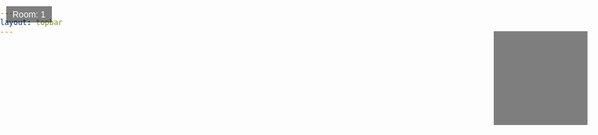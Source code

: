 ```yaml
---
layout: topbar
---
```


<html lang="en">
<head>
    <meta charset="UTF-8">
    <meta name="viewport" content="width=device-width, initial-scale=1.0">
    <title>Galería virtual astronómica</title>
    <style>
        body, html {
            margin: 0;
            padding: 0;
            overflow: hidden;
        }
        canvas {
            display: block;
        }
        #roomIndicator {
            position: absolute;
            top: 10px;
            left: 10px;
            padding: 5px 10px;
            background-color: rgba(0, 0, 0, 0.5);
            color: white;
            font-family: Arial, sans-serif;
        }
        #minimap {
            position: absolute;
            top: 50px;
            right: 20px;
            width: 150px;
            height: 150px;
            background-color: rgba(0, 0, 0, 0.5);
        }
        #minimap canvas {
            width: 100%;
            height: 100%;
        }
    </style>
</head>
<body>
    <canvas id="gameCanvas"></canvas>
    <div id="roomIndicator">Room: 1</div>
    <div id="minimap"><canvas id="minimapCanvas"></canvas></div>
    <script>
        const canvas = document.getElementById('gameCanvas');
        const ctx = canvas.getContext('2d');
        const roomIndicator = document.getElementById('roomIndicator');
        const minimapCanvas = document.getElementById('minimapCanvas');
        const minimapCtx = minimapCanvas.getContext('2d');
        canvas.width = window.innerWidth;
        canvas.height = window.innerHeight;
        minimapCanvas.width = 100;
        minimapCanvas.height = 100;

        let map = [];

        // Player settings
        const player = {
            x: 15,
            y: 2,
            angle: 0,
            speed: 0,
            turnSpeed: 0,
            minDistanceToWall: 0.1,
            maxDistanceToTexture: 1
        };

        // Predefined textures
        const roomTextures = {
            2: 'https://raw.githubusercontent.com/nicomedinap/nicomedinap.github.io/master/Galeria/JWST/NGC3132/201.jpg',
            3: 'https://raw.githubusercontent.com/nicomedinap/nicomedinap.github.io/master/Galeria/JWST/NGC3132/210.jpg',
            4: 'https://raw.githubusercontent.com/nicomedinap/nicomedinap.github.io/master/Galeria/JWST/NGC3132/021.jpg',
            5: 'https://raw.githubusercontent.com/nicomedinap/nicomedinap.github.io/master/Galeria/JWST/NGC3132/120.jpg',
            6: 'https://raw.githubusercontent.com/nicomedinap/nicomedinap.github.io/master/Galeria/JWST/NGC3132/201.jpg',
            7: 'https://raw.githubusercontent.com/nicomedinap/nicomedinap.github.io/master/Galeria/JWST/NGC3132/210.jpg',
            8: 'https://raw.githubusercontent.com/nicomedinap/nicomedinap.github.io/master/Galeria/JWST/NGC3132/021.jpg'
        };

        const skyTextureUrl = 'https://content.nationalgeographic.com.es/medio/2018/01/22/la-via-lactea-es-mayormente-plana_9fd1ebf7.jpg';
        const floorTextureUrl = 'https://cdn.pixabay.com/photo/2014/06/16/23/39/black-370118_1280.png';

        let currentRoom = null;
        const textures = {};
        let skyTexture = null;
        let floorTexture = null;

        function preloadTextures(urls) {
            const promises = Object.entries(urls).map(([key, url]) => {
                return new Promise((resolve, reject) => {
                    if (textures[key]) {
                        resolve();
                    } else {
                        const img = new Image();
                        img.src = url;
                        img.onload = () => {
                            textures[key] = createMipmaps(img);
                            resolve();
                        };
                        img.onerror = reject;
                    }
                });
            });
            return Promise.all(promises);
        }

        function preloadSkyAndFloorTextures(skyUrl, floorUrl) {
            return new Promise((resolve, reject) => {
                const skyImg = new Image();
                skyImg.src = skyUrl;
                skyImg.onload = () => {
                    skyTexture = skyImg;
                    const floorImg = new Image();
                    floorImg.src = floorUrl;
                    floorImg.onload = () => {
                        floorTexture = floorImg;
                        resolve();
                    };
                    floorImg.onerror = reject;
                };
                skyImg.onerror = reject;
            });
        }

        function createMipmaps(image) {
            const mipmaps = [image];
            let width = image.width / 2;
            let height = image.height / 2;
            while (width >= 1 && height >= 1) {
                const canvas = document.createElement('canvas');
                canvas.width = width;
                canvas.height = height;
                const ctx = canvas.getContext('2d');
                ctx.drawImage(image, 0, 0, width, height);
                mipmaps.push(canvas);
                width /= 2;
                height /= 2;
            }
            return mipmaps;
        }

        function handleInput() {
            window.addEventListener('keydown', (e) => {
                switch (e.keyCode) {
                    case 37: player.turnSpeed = -0.05; break;
                    case 39: player.turnSpeed = 0.05; break;
                    case 38: player.speed = 0.1; break;
                    case 40: player.speed = -0.1; break;
                }
            });

            window.addEventListener('keyup', (e) => {
                switch (e.keyCode) {
                    case 37:
                    case 39: player.turnSpeed = 0; break;
                    case 38:
                    case 40: player.speed = 0; break;
                }
            });
        }

        function update() {
            player.angle += player.turnSpeed;
            const moveStep = player.speed;
            const newX = player.x + Math.cos(player.angle) * moveStep;
            const newY = player.y + Math.sin(player.angle) * moveStep;

            if (isValidMove(newX, newY)) {
                player.x = newX;
                player.y = newY;
            }

            checkRoomTransition();
        }

        function isValidMove(newX, newY) {
            const mapX = Math.floor(newX);
            const mapY = Math.floor(newY);
            if (newX < 0 || newX >= map[0].length || newY < 0 || newY >= map.length) {
                return false;
            }
            if (map[mapY][mapX] !== 0) {
                return false;
            }
            return true;
        }

        function checkRoomTransition() {
            const mapX = Math.floor(player.x);
            const mapY = Math.floor(player.y);
            const room = map[mapY][mapX];
            if (room !== currentRoom && room !== 0 && roomTextures[room]) {
                currentRoom = room;
                roomIndicator.innerText = `Room: ${room}`;
                preloadTextures({ [room]: roomTextures[room] }).then(() => {
                    draw();
                });
            }
        }

        function castRay(angle) {
            let x = player.x;
            let y = player.y;
            const sin = Math.sin(angle);
            const cos = Math.cos(angle);

            while (true) {
                x += cos * 0.01;
                y += sin * 0.01;
                const mapX = Math.floor(x);
                const mapY = Math.floor(y);

                if (map[mapY][mapX] !== 0) {
                    const dist = Math.sqrt((x - player.x) ** 2 + (y - player.y) ** 2);
                    const hitX = x - mapX;
                    const hitY = y - mapY;
                    const hitOffset = Math.abs(hitX) > Math.abs(hitY) ? hitX : hitY;
                    return { dist, texture: textures[map[mapY][mapX]], hitOffset, mapX, mapY };
                }
            }
        }

        function draw() {
            ctx.clearRect(0, 0, canvas.width, canvas.height);

            // Dibujar cielo
            if (skyTexture) {
                ctx.drawImage(skyTexture, 0, 0, canvas.width, canvas.height / 2);
            }

            // Dibujar suelo
            if (floorTexture) {
                ctx.drawImage(floorTexture, 0, canvas.height / 2, canvas.width, canvas.height / 2);
            }

            const fov = Math.PI / 4;
            const numRays = canvas.width;
            const rayAngleStep = fov / numRays;

            for (let i = 0; i < numRays; i++) {
                const rayAngle = player.angle - fov / 2 + i * rayAngleStep;
                const { dist, texture, hitOffset } = castRay(rayAngle);
                const lineHeight = Math.min(canvas.height, canvas.height / dist);
                const lineOffset = (canvas.height - lineHeight) / 2;

                if (texture) {
                    const textureX = Math.floor(hitOffset * texture[0].width);
                    const textureY = 0;
                    const textureWidth = 1;
                    const textureHeight = texture[0].height;

                    ctx.drawImage(
                        texture[0],
                        textureX, textureY, textureWidth, textureHeight,
                        i, lineOffset, 1, lineHeight
                    );
                } else {
                    ctx.fillStyle = 'black';
                    ctx.fillRect(i, lineOffset, 1, lineHeight);
                }
            }

            // Dibujar minimapa
            minimapCtx.clearRect(0, 0, minimapCanvas.width, minimapCanvas.height);
            const scale = minimapCanvas.width / map[0].length;
            minimapCtx.fillStyle = 'white';
            for (let y = 0; y < map.length; y++) {
                for (let x = 0; x < map[y].length; x++) {
                    if (map[y][x] !== 0) {
                        minimapCtx.fillRect(x * scale, y * scale, scale, scale);
                    }
                }
            }
            minimapCtx.fillStyle = 'red';
            minimapCtx.fillRect(player.x * scale - scale / 4, player.y * scale - scale / 4, scale / 2, scale / 2);
        }

        function gameLoop() {
            update();
            draw();
            requestAnimationFrame(gameLoop);
        }

        function init() {
            handleInput();
            preloadSkyAndFloorTextures(skyTextureUrl, floorTextureUrl)
                .then(() => preloadTextures(roomTextures))
                .then(() => fetch('https://raw.githubusercontent.com/nicomedinap/nicomedinap.github.io/master/apuntes/JavaScript/Mapa.js'))
                .then(response => response.text())
                .then(script => {
                    const mapaMatch = script.match(/const map = (\[[\s\S]*?\]);/);
                    if (mapaMatch) {
                        map = JSON.parse(mapaMatch[1]);
                        currentRoom = map[Math.floor(player.y)][Math.floor(player.x)];
                        roomIndicator.innerText = `Room: ${currentRoom}`;
                        gameLoop();
                    } else {
                        throw new Error('No se pudo encontrar el mapa en el script.');
                    }
                })
                .catch(console.error);
        }

        init();
    </script>
</body>
</html>
